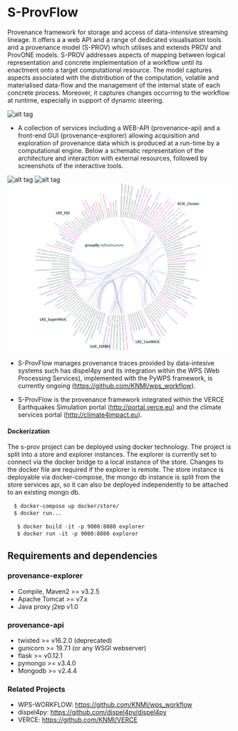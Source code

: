 # S-ProvFlow

Provenance framework for storage and access of data-intensive streaming lineage. It offers a a web API and a range of dedicated visualisation tools and a provenance model (S-PROV) which utilises and extends PROV and ProvONE models. S-PROV addresses aspects of mapping between logical representation and concrete implementation of a workflow until its enactment onto a target computational resource.  The model captures aspects associated with the distribution of the computation, volatile and materialised data-flow and the management of the internal state of each concrete process. Moreover, it captures changes occurring to the workflow at runtime, especially in support of dynamic steering.

![alt tag](https://raw.githubusercontent.com/aspinuso/s-provenance/master/resources/template.png)

- A collection of services including a WEB-API (provenance-api) and a front-end GUI (provenance-explorer) allowing acquisition and exploration of provenance data which is produced at a run-time by a computational engine. Below a schematic representation of the architecture and interaction with external resources, followed by screenshots of the interactive tools.

![alt tag](https://raw.githubusercontent.com/aspinuso/s-provenance/master/resources/sprovflowpnf.png)
![alt tag](https://raw.githubusercontent.com/aspinuso/s-provenance/master/resources/totalv.png)
![alt tag](https://raw.githubusercontent.com/KNMI/s-provenance/master/resources/vis-prov006.png)

- S-ProvFlow manages provenance traces provided by data-intesive systems such has dispel4py and its integration within the WPS (Web Processing Services), implemented with the PyWPS framework, is currently ongoing (https://github.com/KNMI/wps_workflow). 

- S-ProvFlow is the provenance framework integrated within the VERCE Earthquakes Simulation portal (http://portal.verce.eu) and the climate services portal (http://climate4impact.eu).

#### Dockerization

The s-prov project can be deployed using docker technology. The project is split into a store and explorer instances.  The explorer is currently set to connect via the docker bridge to a local instance of the store. Changes to the docker file are required if the explorer is remote.
The store instance is deployable via docker-compose, the mongo db instance is split from the store services api, so it can also be deployed independently to be attached to an existing mongo db. 


```
  $ docker-compose up docker/store/
  $ docker run...
```

```
   $ docker build -it -p 9000:8080 explorer 
   $ docker run -it -p 9000:8080 explorer 
```   



## Requirements and dependencies

### provenance-explorer
- Compile, Maven2 >= v3.2.5
- Apache Tomcat >= v7.x
- Java proxy j2ep v1.0
 
### provenance-api
- twisted >= v16.2.0 (deprecated)
- gunicorn >= 19.7.1 (or any WSGI webserver)
- flask >= v0.12.1
- pymongo >= v3.4.0
- Mongodb >= v2.4.4

### Related Projects

- WPS-WORKFLOW: https://github.com/KNMI/wps_workflow
- dispel4py: https://github.com/dispel4py/dispel4py
- VERCE: https://github.com/KNMI/VERCE
